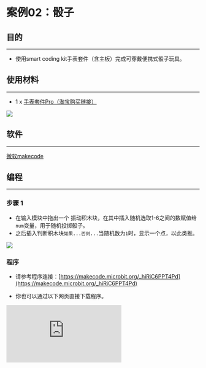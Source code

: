 ﻿# 案例02：骰子

## 目的
---
- 使用smart coding kit手表套件（含主板）完成可穿戴便携式骰子玩具。

## 使用材料
---

- 1 x [手表套件Pro（淘宝购买链接）](https://item.taobao.com/item.htm?ft=t&id=582042009614)



![](https://wiki-media-ef.oss-cn-hongkong.aliyuncs.com/docs/microbit/getting-started/microbit-smart-coding-kit/images/smart_coding_kit_case_02_01.png)



## 软件
---
[微软makecode](https://makecode.microbit.org/#)


## 编程
---
### 步骤 1

- 在输入模块中拖出一个 振动积木块，在其中插入随机选取1-6之间的数赋值给`num`变量，用于随机投掷骰子。
- 之后插入判断积木块`如果...否则...`当随机数为`1`时，显示一个点，以此类推。

![](https://wiki-media-ef.oss-cn-hongkong.aliyuncs.com/docs/microbit/getting-started/microbit-smart-coding-kit/images/smart_coding_kit_case_02_02.png)





### 程序
- 请参考程序连接：[https://makecode.microbit.org/_hiRiC6PPT4Pd](https://makecode.microbit.org/_hiRiC6PPT4Pd)

- 你也可以通过以下网页直接下载程序。

<div
    style={{
        position: 'relative',
        paddingBottom: '60%',
        overflow: 'hidden',
    }}
>
    <iframe
        src="https://makecode.microbit.org/_hiRiC6PPT4Pd"
        frameborder="0"
        sandbox="allow-popups allow-forms allow-scripts allow-same-origin"
        style={{
            position: 'absolute',
            width: '100%',
            height: '100%',
        }}
    />
</div>

---


## 结论
---

- 每次摇动，产生一个随机骰子数字。


## 思考
---


## 常见问题
---


## 相关阅读
---

